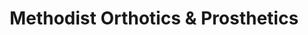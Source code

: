 ---
title: "Methodist Orthotics & Prosthetics"
url: /oxford/methodist-orthotics-and-prosthetics/
shop: medical supply
---